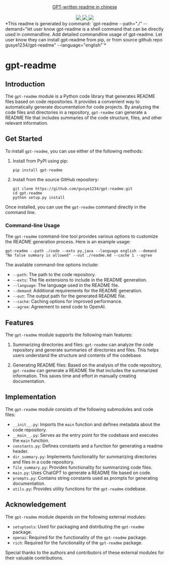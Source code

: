 
<div align="center">
     <a href="https://github.com/gusye1234/gpt-readme/blob/main/readme-zh.md">
       GPT-written readme in chinese
    </a>
	  <br/>
    <br/>
    <a href="https://github.com/gusye1234/gpt-readme">
      <img src="https://img.shields.io/badge/written_by-GPT-green">
    </a>
    <a href="https://github.com/gusye1234/gpt-readme">
      <img src="https://img.shields.io/badge/could_be-Wrong-red">
    </a>
    <a href="https://pypi.org/project/gpt-readme/">
      <img src="https://img.shields.io/pypi/v/gpt-readme.svg">
    </a>
</div>
*This readme is generated by command: `gpt-readme --path="./" --demand="let user know gpt-readme is a shell command that can be directly used in commandline. Add detailed commandline usage of gpt-readme. Let user know they can install gpt-readme from pip, or from source github repo gusye1234/gpt-readme" --language="english"`*

# gpt-readme

## Introduction
The `gpt-readme` module is a Python code library that generates README files based on code repositories. It provides a convenient way to automatically generate documentation for code projects. By analyzing the code files and directories in a repository, `gpt-readme` can generate a README file that includes summaries of the code structure, files, and other relevant information.

## Get Started
To install `gpt-readme`, you can use either of the following methods:

1. Install from PyPI using pip:
   ```
   pip install gpt-readme
   ```

2. Install from the source GitHub repository:
   ```
   git clone https://github.com/gusye1234/gpt-readme.git
   cd gpt-readme
   python setup.py install
   ```

Once installed, you can use the `gpt-readme` command directly in the command line.

### Command-line Usage
The `gpt-readme` command-line tool provides various options to customize the README generation process. Here is an example usage:

```
gpt-readme --path ./code --exts py,java --language english --demand "No false summary is allowed" --out ./readme.md --cache 1 --agree
```

The available command-line options include:
- `--path`: The path to the code repository.
- `--exts`: The file extensions to include in the README generation.
- `--language`: The language used in the README file.
- `--demand`: Additional requirements for the README generation.
- `--out`: The output path for the generated README file.
- `--cache`: Caching options for improved performance.
- `--agree`: Agreement to send code to OpenAI.

## Features
The `gpt-readme` module supports the following main features:

1. Summarizing directories and files: `gpt-readme` can analyze the code repository and generate summaries of directories and files. This helps users understand the structure and contents of the codebase.

2. Generating README files: Based on the analysis of the code repository, `gpt-readme` can generate a README file that includes the summarized information. This saves time and effort in manually creating documentation.

## Implementation
The `gpt-readme` module consists of the following submodules and code files:

- `__init__.py`: Imports the `main` function and defines metadata about the code repository.
- `__main__.py`: Serves as the entry point for the codebase and executes the `main` function.
- `constants.py`: Defines constants and a function for generating a readme header.
- `dir_summary.py`: Implements functionality for summarizing directories and files in a code repository.
- `file_summary.py`: Provides functionality for summarizing code files.
- `main.py`: Uses ChatGPT to generate a README file based on code.
- `prompts.py`: Contains string constants used as prompts for generating documentation.
- `utils.py`: Provides utility functions for the `gpt-readme` codebase.

## Acknowledgement
The `gpt-readme` module depends on the following external modules:

- `setuptools`: Used for packaging and distributing the `gpt-readme` package.
- `openai`: Required for the functionality of the `gpt-readme` package.
- `rich`: Required for the functionality of the `gpt-readme` package.

Special thanks to the authors and contributors of these external modules for their valuable contributions.